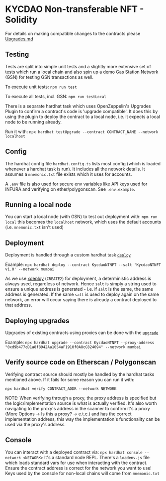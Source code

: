 # KYCDAO Non-transferable NFT - Solidity

For details on making compatible changes to the contracts please [Upgrades.md](./Upgrades.md)

## Testing

Tests are split into simple unit tests and a slightly more extensive set of tests which run a local chain and also spin up a demo Gas Station Network (GSN) for testing GSN transactions as well.

To execute unit tests:
`npm run test`

To execute all tests, incl. GSN:
`npm run testLocal`

There is a separate hardhat task which uses OpenZeppelin's Upgrades Plugin to confirm a contract's code is 'upgrade compatible'. It does this by using the plugin to deploy the contract to a local node, i.e. it expects a local node to be running already.

Run it with:
`npx hardhat testUpgrade --contract CONTRACT_NAME --network localhost`

## Config
The hardhat config file `hardhat.config.ts` lists most config (which is loaded whenever a hardhat task is run). It includes all the network details. It assumes a `mnemonic.txt` file exists which it uses for accounts.

A `.env` file is also used for secure env variables like API keys used for INFURA and verifying on ether/polygonscan. See `.env.example`.

## Running a local node
You can start a local node (with GSN) to test out deployment with: `npm run local` this becomes the `localhost` network, which uses the default accounts (i.e. `mnemonic.txt` isn't used)

## Deployment
Deployment is handled through a custom hardhat task [`deploy`](./tasks/deploy.ts)

Example:
`npx hardhat deploy --contract KycdaoNTNFT --salt 'KycdaoNTNFT v1.0' --network mumbai`

As we use [xdeploy](https://github.com/pcaversaccio/xdeployer) (`CREATE2`) for deployment, a deterministic address is always used, regardless of network. Hence `salt` is simply a string used to ensure a unique address is generated - i.e. if `salt` is the same, the same address is generated. If the same `salt` is used to deploy again on the same network, an error will occur saying there is already a contract deployed to that address.

## Deploying upgrades
Upgrades of existing contracts using proxies can be done with the [`upgrade`](./tasks/upgrade.ts)

Example: `npx hardhat upgrade --contract KycdaoNTNFT --proxy-address "0xd9b477cD1a8f8942Aa1054aF1910f0A8cC824694" --network mumbai`

## Verify source code on Etherscan / Polygonscan
Verifying contract source should mostly be handled by the hardhat tasks mentioned above. If it fails for some reason you can run it with:

`npx hardhat verify CONTRACT_ADDR --network NETWORK`

NOTE: When verifying through a proxy, the proxy address is specified but the logic/implementation source is what is actually verified. It's also worth navigating to the proxy's address in the scanner to confirm it's a proxy (More Options -> Is this a proxy? -> e.t.c.) and has the correct implementation address, this way the implementation's functionality can be used via the proxy's address.

## Console
You can interact with a deployed contract via: `npx hardhat console --network <NETWORK>`
It's a standard node REPL. There's a `loadenv.js` file which loads standard vars for use when interacting with the contract. Ensure the contract address is correct for the network you want to use!
Keys used by the console for non-local chains will come from `mnemonic.txt`